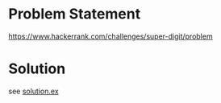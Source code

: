 # Problem Statement

https://www.hackerrank.com/challenges/super-digit/problem


# Solution

see [solution.ex](/solution.ex) 
